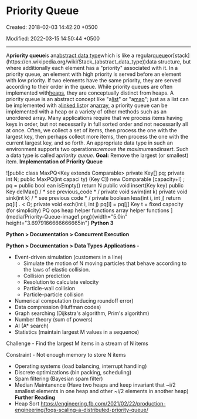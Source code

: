 # Priority Queue

Created: 2018-02-03 14:42:20 +0500

Modified: 2022-03-15 14:50:44 +0500

---

A**priority queue**is an[abstract data type](https://en.wikipedia.org/wiki/Abstract_data_type)which is like a regular[queue](https://en.wikipedia.org/wiki/Queue_(abstract_data_type))or[stack](https://en.wikipedia.org/wiki/Stack_(abstract_data_type))data structure, but where additionally each element has a "priority" associated with it. In a priority queue, an element with high priority is served before an element with low priority. If two elements have the same priority, they are served according to their order in the queue.
While priority queues are often implemented with[heaps](https://en.wikipedia.org/wiki/Heap_(data_structure)), they are conceptually distinct from heaps. A priority queue is an abstract concept like "a[list](https://en.wikipedia.org/wiki/List_(abstract_data_type))" or "a[map](https://en.wikipedia.org/wiki/Associative_array)"; just as a list can be implemented with a[linked list](https://en.wikipedia.org/wiki/Linked_list)or an[array](https://en.wikipedia.org/wiki/Array_data_structure), a priority queue can be implemented with a heap or a variety of other methods such as an unordered array.
Many applications require that we process items having keys in order, but not necessarily in full sorted order and not necessarily all at once. Often, we collect a set of items, then process the one with the largest key, then perhaps collect more items, then process the one with the current largest key, and so forth. An appropriate data type in such an environment supports two operations:*remove the maximum*and*insert*. Such a data type is called a*priority queue*.
**Goal:** Remove the largest (or smallest) item.
**Implementation of Priority Queue**

![public class MaxPQ<Key extends Comparable<Key>> private Key[] pq; private int N; public MaxPQ(int capaci ty) (Key C]) new Comparable [capacity+l] ; pq = public bool ean isEmpty() return N public void insert(Key key) public Key delMax() / * see previous_code * / private void swim(int k) private void sink(int k) / * see previous code * / private boolean less(int i, int j) return pq[i] . < O; private void exch(int i, int j) pq[i] = pq[j] Key t = fixed capacity (for simplicity) PQ ops heap helper functions array helper functions ](media/Priority-Queue-image1.png){width="5.0in" height="3.6979166666666665in"}
**Python 3**

**Python > Documentation > Concurrent Execution**

**Python > Documentation > Data Types**
**Applications -**
-   Event-driven simulation (customers in a line)
    -   Simulate the motion of N moving particles that behave according to the laws of elastic collision.
    -   Collision prediction
    -   Resolution to calculate velocity
    -   Particle-wall collision
    -   Particle-particle collision
-   Numerical computation (reducing roundoff error)
-   Data compression (Huffman codes)
-   Graph searching (Dijkstra's algorithm, Prim's algorithm)
-   Number theory (sum of powers)
-   AI (A* search)
-   Statistics (maintain largest M values in a sequence)

Challenge - Find the largest M items in a stream of N items

Constraint - Not enough memory to store N items
-   Operating systems (load balancing, interrupt handling)
-   Discrete optimizations (bin packing, scheduling)
-   Spam filtering (Bayesian spam filter)
-   Median Maintanence (Have two heaps and keep invariant that ~i/2 smallest elements in one heap and other ~i/2 elements in another heap)
**Further Reading**
-   Heap Sort
<https://engineering.fb.com/2021/02/22/production-engineering/foqs-scaling-a-distributed-priority-queue/>

